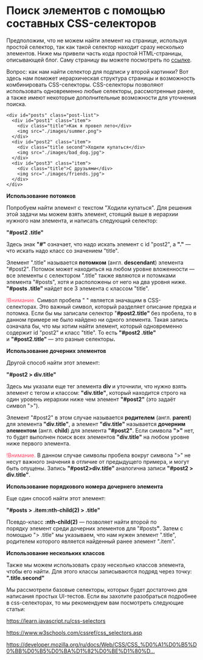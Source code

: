 # Поиск элементов с помощью составных CSS-селекторов

<article id="ember3982" class="step-show ember-view"><div class="step-dynamic-container">
<!---->
      <div id="ember3983" class="step-view step-view_material ember-view"><!----><div class="step-wrapper">
  <div class="step-inner page-fragment">
    <div id="ember3984" class="html-content rich-text-viewer ember-view" data-ready=""><span>

<p>Предположим, что не можем найти элемент на странице, используя простой&nbsp;селектор, так как такой селектор находит сразу несколько элементов. Ниже мы привели часть кода простой HTML-страницы, описывающей блог. Саму страницу&nbsp;вы можете посмотреть по <a href="http://suninjuly.github.io/blog_example.html" rel="noopener noreferrer nofollow" target="_blank">ссылке</a>.</p>

<p>Вопрос: как нам найти селектор для подписи у второй картинки? Вот здесь нам поможет иерархическая структура страницы и возможность комбинировать&nbsp;CSS-селекторы. CSS-селекторы позволяют использовать одновременно любые селекторы, рассмотренные ранее, а также имеют некоторые дополнительные возможности для уточнения поиска.</p>

<pre><code class="language-html hljs xml"><span class="hljs-tag"><span class="hljs-tag">&lt;</span><span class="hljs-name"><span class="hljs-tag"><span class="hljs-name">div</span></span></span><span class="hljs-tag"> </span><span class="hljs-attr"><span class="hljs-tag"><span class="hljs-attr">id</span></span></span><span class="hljs-tag">=</span><span class="hljs-string"><span class="hljs-tag"><span class="hljs-string">"posts"</span></span></span><span class="hljs-tag"> </span><span class="hljs-attr"><span class="hljs-tag"><span class="hljs-attr">class</span></span></span><span class="hljs-tag">=</span><span class="hljs-string"><span class="hljs-tag"><span class="hljs-string">"post-list"</span></span></span><span class="hljs-tag">&gt;</span></span>
&nbsp; <span class="hljs-tag"><span class="hljs-tag">&lt;</span><span class="hljs-name"><span class="hljs-tag"><span class="hljs-name">div</span></span></span><span class="hljs-tag"> </span><span class="hljs-attr"><span class="hljs-tag"><span class="hljs-attr">id</span></span></span><span class="hljs-tag">=</span><span class="hljs-string"><span class="hljs-tag"><span class="hljs-string">"post1"</span></span></span><span class="hljs-tag"> </span><span class="hljs-attr"><span class="hljs-tag"><span class="hljs-attr">class</span></span></span><span class="hljs-tag">=</span><span class="hljs-string"><span class="hljs-tag"><span class="hljs-string">"item"</span></span></span><span class="hljs-tag">&gt;</span></span>
&nbsp; &nbsp; <span class="hljs-tag"><span class="hljs-tag">&lt;</span><span class="hljs-name"><span class="hljs-tag"><span class="hljs-name">div</span></span></span><span class="hljs-tag"> </span><span class="hljs-attr"><span class="hljs-tag"><span class="hljs-attr">class</span></span></span><span class="hljs-tag">=</span><span class="hljs-string"><span class="hljs-tag"><span class="hljs-string">"title"</span></span></span><span class="hljs-tag">&gt;</span></span>Как я провел лето<span class="hljs-tag"><span class="hljs-tag">&lt;/</span><span class="hljs-name"><span class="hljs-tag"><span class="hljs-name">div</span></span></span><span class="hljs-tag">&gt;</span></span>
&nbsp; &nbsp; <span class="hljs-tag"><span class="hljs-tag">&lt;</span><span class="hljs-name"><span class="hljs-tag"><span class="hljs-name">img</span></span></span><span class="hljs-tag"> </span><span class="hljs-attr"><span class="hljs-tag"><span class="hljs-attr">src</span></span></span><span class="hljs-tag">=</span><span class="hljs-string"><span class="hljs-tag"><span class="hljs-string">"./images/summer.png"</span></span></span><span class="hljs-tag">&gt;</span></span>
&nbsp; <span class="hljs-tag"><span class="hljs-tag">&lt;/</span><span class="hljs-name"><span class="hljs-tag"><span class="hljs-name">div</span></span></span><span class="hljs-tag">&gt;</span></span>
&nbsp; <span class="hljs-tag"><span class="hljs-tag">&lt;</span><span class="hljs-name"><span class="hljs-tag"><span class="hljs-name">div</span></span></span><span class="hljs-tag"> </span><span class="hljs-attr"><span class="hljs-tag"><span class="hljs-attr">id</span></span></span><span class="hljs-tag">=</span><span class="hljs-string"><span class="hljs-tag"><span class="hljs-string">"post2"</span></span></span><span class="hljs-tag"> </span><span class="hljs-attr"><span class="hljs-tag"><span class="hljs-attr">class</span></span></span><span class="hljs-tag">=</span><span class="hljs-string"><span class="hljs-tag"><span class="hljs-string">"item"</span></span></span><span class="hljs-tag">&gt;</span></span>
&nbsp; &nbsp; <span class="hljs-tag"><span class="hljs-tag">&lt;</span><span class="hljs-name"><span class="hljs-tag"><span class="hljs-name">div</span></span></span><span class="hljs-tag"> </span><span class="hljs-attr"><span class="hljs-tag"><span class="hljs-attr">class</span></span></span><span class="hljs-tag">=</span><span class="hljs-string"><span class="hljs-tag"><span class="hljs-string">"title second"</span></span></span><span class="hljs-tag">&gt;</span></span>Ходили купаться<span class="hljs-tag"><span class="hljs-tag">&lt;/</span><span class="hljs-name"><span class="hljs-tag"><span class="hljs-name">div</span></span></span><span class="hljs-tag">&gt;</span></span>
&nbsp; &nbsp; <span class="hljs-tag"><span class="hljs-tag">&lt;</span><span class="hljs-name"><span class="hljs-tag"><span class="hljs-name">img</span></span></span><span class="hljs-tag"> </span><span class="hljs-attr"><span class="hljs-tag"><span class="hljs-attr">src</span></span></span><span class="hljs-tag">=</span><span class="hljs-string"><span class="hljs-tag"><span class="hljs-string">"./images/bad_dog.jpg"</span></span></span><span class="hljs-tag">&gt;</span></span>
&nbsp; <span class="hljs-tag"><span class="hljs-tag">&lt;/</span><span class="hljs-name"><span class="hljs-tag"><span class="hljs-name">div</span></span></span><span class="hljs-tag">&gt;</span></span>
&nbsp; <span class="hljs-tag"><span class="hljs-tag">&lt;</span><span class="hljs-name"><span class="hljs-tag"><span class="hljs-name">div</span></span></span><span class="hljs-tag"> </span><span class="hljs-attr"><span class="hljs-tag"><span class="hljs-attr">id</span></span></span><span class="hljs-tag">=</span><span class="hljs-string"><span class="hljs-tag"><span class="hljs-string">"post3"</span></span></span><span class="hljs-tag"> </span><span class="hljs-attr"><span class="hljs-tag"><span class="hljs-attr">class</span></span></span><span class="hljs-tag">=</span><span class="hljs-string"><span class="hljs-tag"><span class="hljs-string">"item"</span></span></span><span class="hljs-tag">&gt;</span></span>
&nbsp; &nbsp; <span class="hljs-tag"><span class="hljs-tag">&lt;</span><span class="hljs-name"><span class="hljs-tag"><span class="hljs-name">div</span></span></span><span class="hljs-tag"> </span><span class="hljs-attr"><span class="hljs-tag"><span class="hljs-attr">class</span></span></span><span class="hljs-tag">=</span><span class="hljs-string"><span class="hljs-tag"><span class="hljs-string">"title"</span></span></span><span class="hljs-tag">&gt;</span></span>С друзьями<span class="hljs-tag"><span class="hljs-tag">&lt;/</span><span class="hljs-name"><span class="hljs-tag"><span class="hljs-name">div</span></span></span><span class="hljs-tag">&gt;</span></span>
&nbsp; &nbsp; <span class="hljs-tag"><span class="hljs-tag">&lt;</span><span class="hljs-name"><span class="hljs-tag"><span class="hljs-name">img</span></span></span><span class="hljs-tag"> </span><span class="hljs-attr"><span class="hljs-tag"><span class="hljs-attr">src</span></span></span><span class="hljs-tag">=</span><span class="hljs-string"><span class="hljs-tag"><span class="hljs-string">"./images/friends.jpg"</span></span></span><span class="hljs-tag">&gt;</span></span>
&nbsp; <span class="hljs-tag"><span class="hljs-tag">&lt;/</span><span class="hljs-name"><span class="hljs-tag"><span class="hljs-name">div</span></span></span><span class="hljs-tag">&gt;</span></span>
<span class="hljs-tag"><span class="hljs-tag">&lt;/</span><span class="hljs-name"><span class="hljs-tag"><span class="hljs-name">div</span></span></span><span class="hljs-tag">&gt;</span></span>
</code></pre>

<p><strong>Использование потомков</strong></p>

<p>Попробуем найти элемент с текстом "Ходили купаться". Для решения этой задачи мы можем взять элемент, стоящий выше в иерархии нужного нам элемента,&nbsp;и написать следующий селектор:</p>

<p><strong>"#post</strong><strong>2 .title"</strong></p>

<p>Здесь знак <strong>"#"</strong> означает, что надо искать элемент с&nbsp;id "post2", а <strong>"."</strong>&nbsp;— что искать надо класс со значением "title".</p>

<p>Элемент ".title" называется&nbsp;<strong>потомком</strong> (англ.&nbsp;<strong>descendant</strong>) элемента "#post2". Потомок может находиться на любом уровне вложенности&nbsp;— все элементы&nbsp;с селектором ".title"&nbsp;также являются и потомками элемента "#posts", хотя и расположены от него на два уровня ниже. <strong>"#posts .title" </strong>найдет все 3 элемента с классом "title".</p>

<p><span style="color: #ff4363;">!Внимание.</span> Символ пробела " " является значащим в CSS-селекторах.&nbsp;Это важный символ, который разделяет описание предка и потомка. Если бы мы записали селектор "<strong>#post</strong><strong>2.title"&nbsp;</strong>без пробела, то в данном примере не было найдено ни одного элемента. Такая запись означала бы, что мы хотим найти элемент, который одновременно содержит&nbsp;id "post2" и класс "title".&nbsp;То есть&nbsp;<strong>"#post2 .title" </strong>и&nbsp;<strong>"#post2.title"&nbsp;</strong>— это&nbsp;разные селекторы<strong>.</strong></p>

<p><strong>Использование дочерних элементов</strong></p>

<p>Другой способ найти этот элемент:</p>

<p><strong>"#post2 &gt; div.title"</strong></p>

<p>Здесь мы указали еще тег элемента&nbsp;<strong>div&nbsp;</strong>и уточнили, что нужно взять элемент с тегом и классом:&nbsp;<strong>"div.title"</strong>, который находится строго на один уровень иерархии ниже чем элемент&nbsp;<strong>"#post2"</strong>&nbsp;(это задаёт символ&nbsp;"&gt;").</p>

<p>Элемент "#post2" в этом случае называется <strong>родителем</strong> (англ. <strong>parent</strong>) для элемента<strong> "div.title"</strong>, а элемент <strong>"div.title"</strong> называется <strong>дочерним элементом</strong> (англ. <strong>child</strong>) для элемента <strong>"#post2"</strong>. Если символа&nbsp;<strong>"&gt;"</strong> нет, то будет выполнен поиск&nbsp;всех элементов&nbsp;<strong>"div.title"</strong> на любом уровне ниже первого элемента.</p>

<p><span style="color: #ff4363;">!Внимание.&nbsp;</span>В данном случае символы пробела вокруг символа "&gt;"&nbsp;не несут важного значения&nbsp;в отличие от предыдущего примера,&nbsp;и могут быть опущены. Запись&nbsp;<strong>"#post2&gt;div.title"&nbsp;</strong>аналогична записи&nbsp;<strong>"#post2 &gt; div.title"</strong>.</p>

<p><strong>Использование порядкового номера дочернего элемента</strong></p>

<p>Еще один способ найти этот элемент:</p>

<p><strong>"#posts &gt; .item:nth-child(2) &gt; .title"</strong></p>

<p>Псевдо-класс&nbsp;<strong>:nth-child(2)</strong>&nbsp;— позволяет найти&nbsp;второй по порядку&nbsp;элемент&nbsp;среди дочерних элементов для "#posts<strong>"</strong>. Затем с помощью "&gt; .title" мы указываем, что нам нужен элемент ".title", родителем которого является найденный ранее элемент ".item".</p>

<p><strong>Использование нескольких классов</strong></p>

<p>Также мы можем использовать сразу несколько классов элемента, чтобы его найти. Для этого классы записываются подряд через точку: <strong>".title.second"</strong></p>

<p>Мы рассмотрели базовые селекторы, которых будет достаточно для написания простых UI-тестов. Если вы захотите разобраться подробнее в css-селекторах, то мы рекомендуем вам посмотреть следующие статьи:&nbsp;</p>

<p><a href="https://learn.javascript.ru/css-selectors" rel="nofollow noopener noreferrer" target="_blank">https://learn.javascript.ru/css-selectors</a></p>

<p><a href="https://www.w3schools.com/cssref/css_selectors.asp" rel="nofollow noopener noreferrer" target="_blank">https://www.w3schools.com/cssref/css_selectors.asp</a></p>

<p><a href="https://developer.mozilla.org/ru/docs/Web/CSS/CSS_%D0%A1%D0%B5%D0%BB%D0%B5%D0%BA%D1%82%D0%BE%D1%80%D1%8B" rel="nofollow noopener noreferrer" target="_blank">https://developer.mozilla.org/ru/docs/Web/CSS/CSS_%D0%A1%D0%B5%D0%BB%D0%B5%D0%BA%D1%82%D0%BE%D1%80%D...</a></p></span></div>
    </div>
</div>
</div>
</div>
</article>

